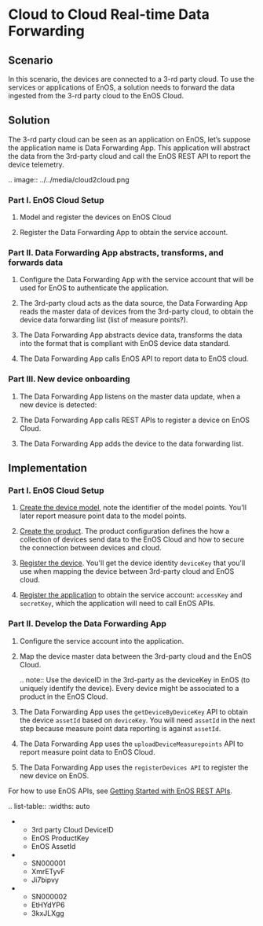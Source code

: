 # Cloud to Cloud Real-time Data Forwarding

## Scenario

In this scenario, the devices are connected to a 3-rd party cloud. To use the services or applications of EnOS, a solution needs to forward the data ingested from the 3-rd party cloud to the EnOS Cloud.

## Solution

The 3-rd party cloud can be seen as an application on EnOS, let’s suppose the application name is Data Forwarding App. This application will abstract the data from the 3rd-party cloud and call the EnOS REST API to report the device telemetry.

.. image:: ../../media/cloud2cloud.png

### Part I. EnOS Cloud Setup

1. Model and register the devices on EnOS Cloud

2. Register the Data Forwarding App to obtain the service account.

### Part II. Data Forwarding App abstracts, transforms, and forwards data

1. Configure the Data Forwarding App with the service account that will be used for EnOS to authenticate the application.

2. The 3rd-party cloud acts as the data source, the Data Forwarding App reads the master data of devices from the 3rd-party cloud, to obtain the device data forwarding list (list of measure points?).


3. The Data Forwarding App abstracts device data, transforms the data into the format that is compliant with EnOS device data standard.

4. The Data Forwarding App calls EnOS API to report data to EnOS cloud.

### Part III. New device onboarding

1. The Data Forwarding App listens on the master data update, when a new device is detected:

2. The Data Forwarding App calls REST APIs to register a device on EnOS Cloud.

3. The Data Forwarding App adds the device to the data forwarding list.

## Implementation

### Part I. EnOS Cloud Setup

1. [Create the device model](../../howto/model/creating_model), note the identifier of the model points. You'll later report measure point data to the model points.

2. [Create the product](../../howto/device/manage/creating_product). The product configuration defines the how a collection of devices send data to the EnOS Cloud and how to secure the connection between devices and cloud.

3. [Register the device](../../howto/device/manage/creating_device). You'll get the device identity
`deviceKey` that you'll use when mapping the device between 3rd-party cloud and EnOS cloud.

4. [Register the application](/docs/app-development/en/2.0.8/managing_apps.html#registering-an-application) to obtain the service account: `accessKey` and `secretKey`, which the application will need to call EnOS APIs.

### Part II. Develop the Data Forwarding App

1. Configure the service account into the application.

2. Map the device master data between the 3rd-party cloud and the EnOS Cloud.

   .. note:: Use the deviceID in the 3rd-party as the deviceKey in EnOS (to uniquely identify the device). Every device might be associated to a product in the EnOS Cloud.

3. The Data Forwarding App uses the `getDeviceByDeviceKey` API to obtain the device `assetId` based on `deviceKey`. You will need `assetId` in the next step because measure point data reporting is against `assetId`.

4. The Data Forwarding App uses the `uploadDeviceMeasurepoints` API to report measure point data to EnOS Cloud.

5. The Data Forwarding App uses the `registerDevices API` to register the new device on EnOS.

For how to use EnOS APIs, see [Getting Started with EnOS REST APIs](/docs/app-development/en/2.0.8/gettingstarted_api.html).

.. list-table::
   :widths: auto

   * - 3rd party Cloud DeviceID
     - EnOS ProductKey
     - EnOS AssetId
   * - SN000001
     - XmrETyvF
     - Ji7bipvy
   * - SN000002
     - EtHYdYP6
     - 3kxJLXgg

<!--end-->
